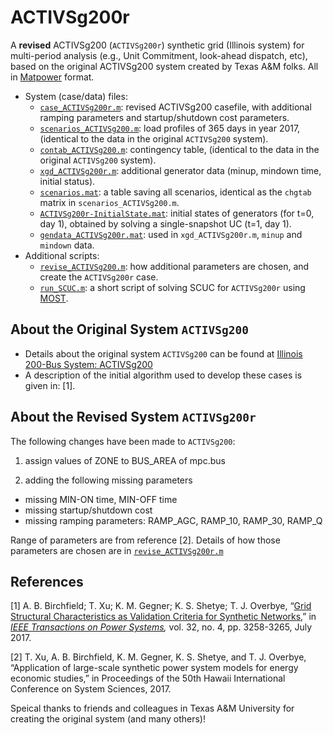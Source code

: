 # ACTIVSg200r

A **revised** ACTIVSg200 (`ACTIVSg200r`) synthetic grid (Illinois system) for multi-period analysis (e.g., Unit Commitment, look-ahead dispatch, etc), based on the original ACTIVSg200 system created by Texas A&M folks. All in [Matpower](https://matpower.org/) format.
- System (case/data) files:
	- [`case_ACTIVSg200r.m`](./case_ACTIVSg200r.m): revised ACTIVSg200 casefile, with additional ramping parameters and startup/shutdown cost parameters.
	- [`scenarios_ACTIVSg200.m`](./scenarios_ACTIVSg200.m): load profiles of 365 days in year 2017, (identical to the data in the original `ACTIVSg200` system).
	- [`contab_ACTIVSg200.m`](./contab_ACTIVSg200.m): contingency table, (identical to the data in the original `ACTIVSg200` system).
	- [`xgd_ACTIVSg200r.m`](./xgd_ACTIVSg200r.m): additional generator data (minup, mindown time, initial status).
	- [`scenarios.mat`](./scenarios.mat): a table saving all scenarios, identical as the `chgtab` matrix in `scenarios_ACTIVSg200.m`.
	- [`ACTIVSg200r-InitialState.mat`](./ACTIVSg200r-InitialState.mat): initial states of generators (for t=0, day 1), obtained by solving a single-snapshot UC (t=1, day 1).
	- [`gendata_ACTIVSg200r.mat`](./gendata_ACTIVSg200r.mat): used in `xgd_ACTIVSg200r.m`, `minup` and `mindown` data.
- Additional scripts:
	- [`revise_ACTIVSg200.m`](./revise_ACTIVSg200.m): how additional parameters are chosen, and create the `ACTIVSg200r` case.
	- [`run_SCUC.m`](./run_SCUC.m): a short script of solving SCUC for `ACTIVSg200r` using [MOST](https://matpower.org/doc/manuals/).
	
## About the Original System `ACTIVSg200`

- Details about the original system `ACTIVSg200` can be found at [Illinois 200-Bus System: ACTIVSg200](https://electricgrids.engr.tamu.edu/electric-grid-test-cases/activsg200/)
- A description of the initial algorithm used to develop these cases is given in: [1].

## About the Revised System `ACTIVSg200r`

The following changes have been made to `ACTIVSg200`:

1.  assign values of ZONE to BUS_AREA of mpc.bus

2.  adding the following missing parameters
   
   - missing MIN-ON time, MIN-OFF time
   - missing startup/shutdown cost
   - missing ramping parameters: RAMP_AGC, RAMP_10, RAMP_30, RAMP_Q

   Range of parameters are from reference [2]. Details of how those parameters are chosen are in [`revise_ACTIVSg200r.m`](./revise_ACTiVSg200r.m)

## References

[1] A. B. Birchfield; T. Xu; K. M. Gegner; K. S. Shetye; T. J. Overbye, “[Grid Structural Characteristics as Validation Criteria for Synthetic Networks](https://urldefense.proofpoint.com/v2/url?u=http-3A__ieeexplore.ieee.org_document_7725528_&d=DwMFAg&c=8hUWFZcy2Z-Za5rBPlktOQ&r=BaZP1q9WdgzAzUtYfK1vHbhZiO0i6RX2AEHJekfHTdI&m=9Bcj8G73DDdx0c3ZTxV6CFrGxmHkzlDHNJ4K5zXn7UU&s=KyLZLQql3Eo5C0fRRizk1gPXh7uPgn7I9kvMcTQD9OU&e=),”  in *[IEEE Transactions on Power Systems](http://ieeexplore.ieee.org/xpl/RecentIssue.jsp?punumber=59),* vol. 32, no. 4, pp. 3258-3265, July 2017.

[2] T. Xu, A. B. Birchfield, K. M. Gegner, K. S. Shetye, and T. J. Overbye, “Application of large-scale synthetic power system models for energy economic studies,” in Proceedings of the 50th Hawaii International Conference on System Sciences, 2017.

Speical thanks to friends and colleagues in Texas A&M University for creating the original system (and many others)!
